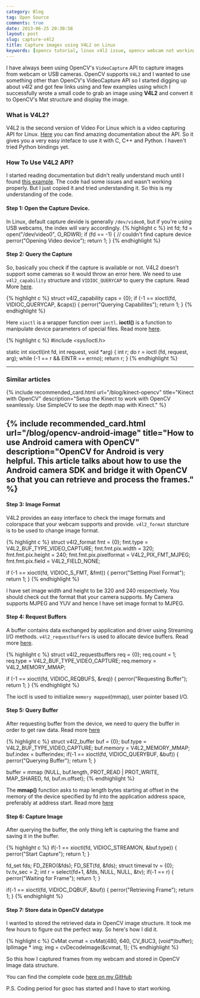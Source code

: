 ```yaml
---
category: Blog
tag: Open Source
comments: true
date: 2013-06-25 20:30:58
layout: post
slug: capture-v4l2
title: Capture images using V4L2 on Linux
keywords: [opencv tutorial, linux v4l2 issue, opencv webcam not working, opencv v4l2, install v4l2 ubuntu]
---
```


I have always been using OpenCV's `VideoCapture` API to capture images from webcam or USB cameras. OpenCV supports `V4L2` and I wanted to use something other than OpenCV's VideoCapture API so I started digging up about v4l2 and got few links using and few examples using which I successfully wrote a small code to grab an image using **V4L2** and convert it to OpenCV's Mat structure and display the image.

### What is V4L2?
V4L2 is the second version of Video For Linux which is a video capturing API for Linux. [Here](http://linuxtv.org/downloads/v4l-dvb-apis/) you can find amazing documentation about the API. So it gives you a very easy inteface to use it with C, C++ and Python. I haven't tried Python bindings yet.

### How To Use V4L2 API?
I started reading documentation but didn't really understand much until I found [this example](https://gist.github.com/Circuitsoft/1126411). The code had some issues and wasn't working properly. But I just copied it and tried understanding it. So this is my understanding of the code.

#### Step 1: Open the Capture Device.
In Linux, default capture devide is generally `/dev/video0`, but if you're using USB webcams, the index will vary accordingly.
{% highlight c %}
int fd;
fd = open("/dev/video0", O_RDWR);
if (fd == -1)
{
    // couldn't find capture device
    perror("Opening Video device");
    return 1;
}
{% endhighlight %}

#### Step 2: Query the Capture
So, basically you check if the capture is available or not. V4L2 doesn't support some cameras so it would throw an error here. We need to use `v4l2_capability` structure and `VIDIOC_QUERYCAP` to query the capture. Read More [here](http://linuxtv.org/downloads/v4l-dvb-apis/vidioc-querycap.html#v4l2-capability).

{% highlight c %}
struct v4l2_capability caps = {0};
if (-1 == xioctl(fd, VIDIOC_QUERYCAP, &caps))
{
    perror("Querying Capabilites");
    return 1;
}
{% endhighlight %}

Here `xioctl` is a wrapper function over `ioctl`. **ioctl()** is a function to manipulate device parameters of special files. Read more [here](http://man7.org/linux/man-pages/man2/ioctl.2.html).

{% highlight c %}
#include <sys/ioctl.h>

static int xioctl(int fd, int request, void *arg)
{
    int r;
        do r = ioctl (fd, request, arg);
        while (-1 == r && EINTR == errno);
        return r;
}
{% endhighlight %}

---------------

### Similar articles
{% include recommended_card.html url="/blog/kinect-opencv" title="Kinect with OpenCV" description="Setup the Kinect to work with OpenCV seamlessly. Use SimpleCV to see the depth map with Kinect." %}

{% include recommended_card.html url="/blog/opencv-android-image" title="How to use Android camera with OpenCV" description="OpenCV for Android is very helpful. This article talks about how to use the Android camera SDK and bridge it with OpenCV so that you can retrieve and process the frames." %}
--------------

#### Step 3: Image Format
V4L2 provides an easy interface to check the image formats and colorspace that your webcam supports and provide. `v4l2_format` sturcture is to be used to change image format.

{% highlight c %}
struct v4l2_format fmt = {0};
fmt.type = V4L2_BUF_TYPE_VIDEO_CAPTURE;
fmt.fmt.pix.width = 320;
fmt.fmt.pix.height = 240;
fmt.fmt.pix.pixelformat = V4L2_PIX_FMT_MJPEG;
fmt.fmt.pix.field = V4L2_FIELD_NONE;

if (-1 == xioctl(fd, VIDIOC_S_FMT, &fmt))
{
    perror("Setting Pixel Format");
    return 1;
}
{% endhighlight %}

I have set image width and height to be 320 and 240 respectively. You should check out the format that your camera supports. My Camera supports MJPEG and YUV and hence I have set image format to MJPEG.

#### Step 4: Request Buffers
A buffer contains data exchanged by application and driver using Streaming I/O methods. `v4l2_requestbuffers` is used to allocate device buffers. Read more [here](http://linuxtv.org/downloads/v4l-dvb-apis/vidioc-reqbufs.html#v4l2-requestbuffers).

{% highlight c %}
struct v4l2_requestbuffers req = {0};
req.count = 1;
req.type = V4L2_BUF_TYPE_VIDEO_CAPTURE;
req.memory = V4L2_MEMORY_MMAP;

if (-1 == xioctl(fd, VIDIOC_REQBUFS, &req))
{
    perror("Requesting Buffer");
    return 1;
}
{% endhighlight %}

The ioctl is used to initialize `memory mapped`(mmap), user pointer based I/O.

#### Step 5: Query Buffer
After requesting buffer from the device, we need to query the buffer in order to get raw data. Read more [here](http://linuxtv.org/downloads/v4l-dvb-apis/vidioc-querybuf.html)

{% highlight c %}
struct v4l2_buffer buf = {0};
buf.type = V4L2_BUF_TYPE_VIDEO_CAPTURE;
buf.memory = V4L2_MEMORY_MMAP;
buf.index = bufferindex;
if(-1 == xioctl(fd, VIDIOC_QUERYBUF, &buf))
{
    perror("Querying Buffer");
    return 1;
}

buffer = mmap (NULL, buf.length, PROT_READ | PROT_WRITE, MAP_SHARED, fd, buf.m.offset);
{% endhighlight %}

The **mmap()** function asks to map length bytes starting at offset in the memory of the device specified by fd into the application address space, preferably at address start. Read more [here](http://linuxtv.org/downloads/v4l-dvb-apis/func-mmap.html)

#### Step 6: Capture Image

After querying the buffer, the only thing left is capturing the frame and saving it in the buffer.

{% highlight c %}
if(-1 == xioctl(fd, VIDIOC_STREAMON, &buf.type))
{
    perror("Start Capture");
    return 1;
}

fd_set fds;
FD_ZERO(&fds);
FD_SET(fd, &fds);
struct timeval tv = {0};
tv.tv_sec = 2;
int r = select(fd+1, &fds, NULL, NULL, &tv);
if(-1 == r)
{
    perror("Waiting for Frame");
    return 1;
}

if(-1 == xioctl(fd, VIDIOC_DQBUF, &buf))
{
    perror("Retrieving Frame");
    return 1;
}
{% endhighlight %}

#### Step 7: Store data in OpenCV datatype

I wanted to stored the retrieved data in OpenCV image structure. It took me few hours to figure out the perfect way. So here's how I did it.

{% highlight c %}
CvMat cvmat = cvMat(480, 640, CV_8UC3, (void*)buffer);
IplImage * img;
img = cvDecodeImage(&cvmat, 1);
{% endhighlight %}

So this how I captured frames from my webcam and stored in OpenCV Image data structure.

You can find the complete code [here on my GitHub](https://gist.github.com/jayrambhia/5866483)

P.S. Coding period for gsoc has started and I have to start working.
